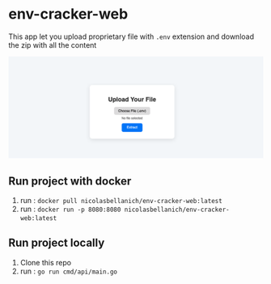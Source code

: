 # env-cracker-web

This app let you upload proprietary file with `.env` extension and download the zip with all the content

![Image of the app](./app.png)

## Run project with docker

1. run :  `docker pull nicolasbellanich/env-cracker-web:latest`
1. run :  `docker run -p 8080:8080 nicolasbellanich/env-cracker-web:latest`


## Run project locally

1. Clone this repo
2. run : `go run cmd/api/main.go`